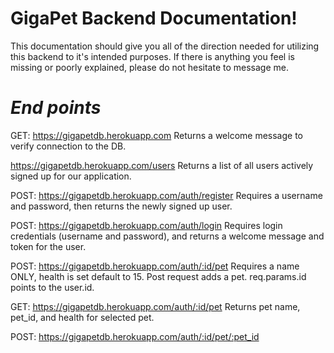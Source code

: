 # **GigaPet Backend Documentation!**

This documentation should give you all of the direction needed for utilizing this backend
to it's intended purposes. If there is anything you feel is missing or poorly explained, please do not
hesitate to message me.

# ***End points***


GET: https://gigapetdb.herokuapp.com
Returns a welcome message to verify connection to the DB.


https://gigapetdb.herokuapp.com/users
Returns a list of all users actively signed up for our application.


POST: https://gigapetdb.herokuapp.com/auth/register
Requires a username and password, then returns the newly signed up user.


POST: https://gigapetdb.herokuapp.com/auth/login
Requires login credentials (username and password), and returns a welcome message and token for the user.


POST: https://gigapetdb.herokuapp.com/auth/:id/pet
Requires a name ONLY, health is set default to 15.
Post request adds a pet.
req.params.id points to the user.id.

GET: https://gigapetdb.herokuapp.com/auth/:id/pet
Returns pet name, pet_id, and health for selected pet.


POST: https://gigapetdb.herokuapp.com/auth/:id/pet/:pet_id
